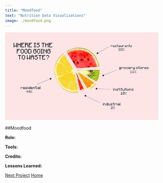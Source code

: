 ```yaml
---
title: "Moodfood"
text: "Nutrition Data Visualizations"
image: ./moodfood.png
---
```


![Hero](./moodfood.png)

##Moodfood

**Role:**

**Tools:**

**Credits:**

**Lessons Learned:**

[Next Project](/homefree)
[Home](/)

